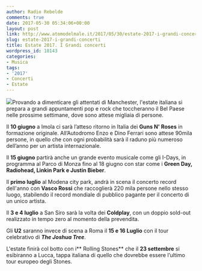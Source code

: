 ```yaml
---
author: Radio Rebelde
comments: true
date: 2017-05-30 05:34:06+00:00
layout: post
link: http://www.atomodelmale.it/2017/05/30/estate-2017-i-grandi-concerti/
slug: estate-2017-i-grandi-concerti
title: Estate 2017. I Grandi concerti
wordpress_id: 18143
categories:
- Musica
tags:
- '2017'
- Concerti
- Estate
---
```


![](http://www.atomodelmale.it/wp-content/uploads/2017/05/rammstein-live-2017-300x169.jpeg)Provando a dimenticare gli attentati di Manchester, l'estate italiana si prepara a grandi appuntamenti pop e rock che toccheranno il Bel Paese nelle prossime settimane, dove sono attese migliaia di persone.

Il **10 giugno** a Imola ci sarà l’atteso ritorno in Italia dei **Guns N' Roses** in formazione originale. All’Autodromo Enzo e Dino Ferrari sono attese 90mila persone, in quello che con ogni probabilità sarà il raduno più numeroso dell’anno per un artista internazionale.

Il **15 giugno** partirà anche un grande evento musicale come gli I-Days, in programma al Parco di Monza fino al 18 giugno con star come i **Green Day, Radiohead, Linkin Park e Justin Bieber**.

Il **primo luglio** al Modena city park, andrà in scena il concerto record dell'anno con **Vasco Rossi** che raccoglierà 220 mila persone nello stesso luogo, stabilendo il record mondiale di pubblico pagante per il concerto di un unico artista.



Il **3 e 4 luglio** a San Siro sarà la volta dei **Coldplay**, con un doppio sold-out realizzato in tempo zero al momento della prevendita.

Gli **U2** saranno invece di scena a Roma il **15 e 16 Luglio** con il tour celebrativo di _**The Joshua Tree**_.

L'estate finirà col botto con i** Rolling Stones** che il **23 settembre** si esibiranno a Lucca, tappa italiana di quello che dovrebbe essere l’ultimo tour europeo degli Stones.
